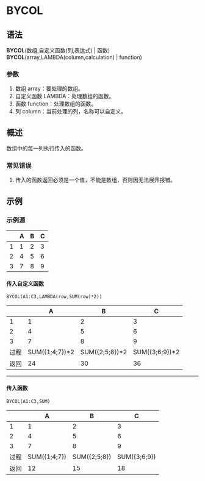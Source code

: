 # BYCOL

## 语法

**BYCOL**(数组,自定义函数(列,表达式) | 函数)  
**BYCOL**(array,LAMBDA(column,calculation) | function)

### 参数

1. 数组 array：要处理的数组。
2. 自定义函数 LAMBDA：处理数组的函数。
3. 函数 function：处理数组的函数。
4. 列 column：当前处理的列，名称可以自定义。

## 概述

数组中的每一列执行传入的函数。

### 常见错误

1. 传入的函数返回必须是一个值，不能是数组，否则因无法展开报错。

## 示例

### 示例源

|     | A   | B   | C   |
| --- | --- | --- | --- |
| 1   | 1   | 2   | 3   |
| 2   | 4   | 5   | 6   |
| 3   | 7   | 8   | 9   |

#### 传入自定义函数

```excel
BYCOL(A1:C3,LAMBDA(row,SUM(row)*2))
```

|      | A               | B               | C               |
| ---- | --------------- | --------------- | --------------- |
| 1    | 1               | 2               | 3               |
| 2    | 4               | 5               | 6               |
| 3    | 7               | 8               | 9               |
| 过程 | SUM({1;4;7})\*2 | SUM({2;5;8})\*2 | SUM({3;6;9})\*2 |
| 返回 | 24              | 30              | 36              |

---

#### 传入函数

```excel
BYCOL(A1:C3,SUM)
```

|      | A            | B            | C            |
| ---- | ------------ | ------------ | ------------ |
| 1    | 1            | 2            | 3            |
| 2    | 4            | 5            | 6            |
| 3    | 7            | 8            | 9            |
| 过程 | SUM({1;4;7}) | SUM({2;5;8}) | SUM({3;6;9}) |
| 返回 | 12           | 15           | 18           |
